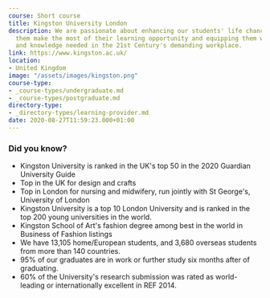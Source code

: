 ```yaml
---
course: Short course
title: Kingston University London
description: We are passionate about enhancing our students' life chances by helping
  them make the most of their learning opportunity and equipping them with the skills
  and knowledge needed in the 21st Century's demanding workplace.
link: https://www.kingston.ac.uk/
location:
- United Kingdom
image: "/assets/images/kingston.png"
course-type:
- _course-types/undergraduate.md
- _course-types/postgraduate.md
directory-type: 
- _directory-types/learning-provider.md
date: 2020-08-27T11:59:23.000+01:00
---
```

### Did you know?

* Kingston University is ranked in the UK's top 50 in the 2020 Guardian University Guide
* Top in the UK for design and crafts
* Top in London for nursing and midwifery, run jointly with St George's, University of London
* Kingston University is a top 10 London University and is ranked in the top 200 young universities in the world.
* Kingston School of Art's fashion degree among best in the world in Business of Fashion listings
* We have 13,105 home/European students, and 3,680 overseas students from more than 140 countries.
* 95% of our graduates are in work or further study six months after of graduating.
* 60% of the University's research submission was rated as world-leading or internationally excellent in REF 2014.